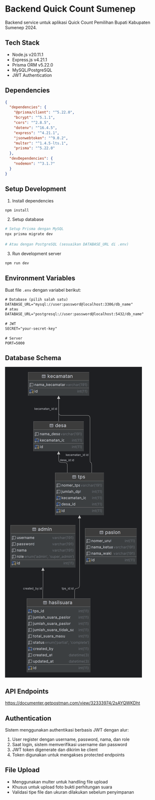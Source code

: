 # Backend Quick Count Sumenep

Backend service untuk aplikasi Quick Count Pemilihan Bupati Kabupaten Sumenep 2024.

## Tech Stack

- Node.js v20.11.1
- Express.js v4.21.1
- Prisma ORM v5.22.0
- MySQL/PostgreSQL
- JWT Authentication

## Dependencies

```json
{
  "dependencies": {
    "@prisma/client": "^5.22.0",
    "bcrypt": "^5.1.1",
    "cors": "^2.8.5",
    "dotenv": "^16.4.5",
    "express": "^4.21.1",
    "jsonwebtoken": "^9.0.2",
    "multer": "^1.4.5-lts.1",
    "prisma": "^5.22.0"
  },
  "devDependencies": {
    "nodemon": "^3.1.7"
  }
}
```

## Setup Development

1. Install dependencies
```bash
npm install
```

2. Setup database
```bash
# Setup Prisma dengan MySQL
npx prisma migrate dev

# Atau dengan PostgreSQL (sesuaikan DATABASE_URL di .env)
```

3. Run development server
```bash
npm run dev
```

## Environment Variables

Buat file `.env` dengan variabel berikut:

```env
# Database (pilih salah satu)
DATABASE_URL="mysql://user:password@localhost:3306/db_name"
# atau
DATABASE_URL="postgresql://user:password@localhost:5432/db_name"

# JWT
SECRET="your-secret-key"

# Server
PORT=5000
```

## Database Schema
![img_1.png](diagram_database.png)


## API Endpoints

https://documenter.getpostman.com/view/32333974/2sAYQWKDht

## Authentication

Sistem menggunakan authentikasi berbasis JWT dengan alur:
1. User register dengan username, password, nama, dan role
2. Saat login, sistem memverifikasi username dan password
3. JWT token digenerate dan dikirim ke client
4. Token digunakan untuk mengakses protected endpoints

## File Upload

- Menggunakan multer untuk handling file upload
- Khusus untuk upload foto bukti perhitungan suara
- Validasi tipe file dan ukuran dilakukan sebelum penyimpanan

